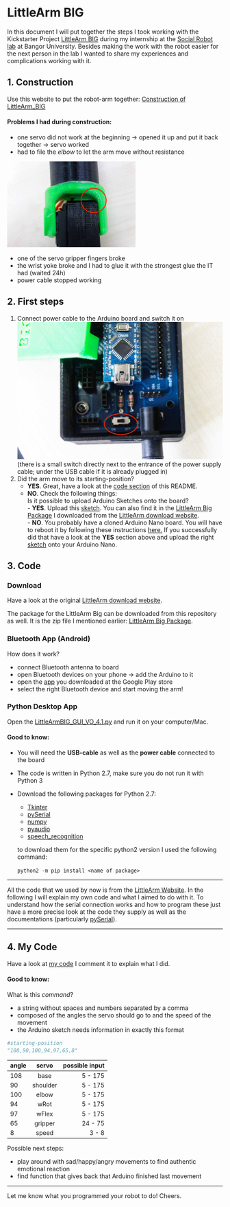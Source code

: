 # LittleArm BIG

In this document I will put together the steps I took working with the Kickstarter Project [LittleArm BIG](https://www.kickstarter.com/projects/slantrobotics/littlearm-big-a-robot-arm-for-makers-and-education?lang=de) during my internship at the [Social Robot lab](http://www.soba-lab.com) at Bangor University. Besides making the work with the robot easier for the next person in the lab I wanted to share my experiences and complications working with it.

## 1. Construction ##

Use this website to put the robot-arm together:
[Construction of LittleArm_BIG](http://www.instructables.com/id/LittleArm-Big/  "Construction of LittleArm_BIG")

#### Problems I had during construction: ####
* one servo did not work at the beginning -> opened it up and put it back together -> servo worked
* had to file the *elbow* to let the arm move without resistance
<img src="https://github.com/egiacomazzi/Littlearm_BIG/blob/master/images/elbow_file_area.jpg" height="200" width="300">

* one of the servo gripper fingers broke
* the wrist yoke broke and I had to glue it with the strongest glue the IT had (waited 24h)
* power  cable stopped working

## 2. First steps ##
1. Connect power cable to the Arduino board and switch it on ![file here](https://github.com/egiacomazzi/Littlearm_BIG/blob/master/images/switch.jpg "Switch")(there is a small switch directly next to the entrance of the power supply cable; under the USB cable if it is already plugged in)
2. Did the arm move to its starting-position?  
      - **YES**. Great, have a look at the [code section](https://github.com/egiacomazzi/Littlearm_BIG/blob/master/README.md#3-code) of this README.  
      - **NO**. Check the following things:  
          Is it possible to upload Arduino Sketches onto the board?  
              - **YES**. Upload this [sketch](https://github.com/egiacomazzi/Littlearm_BIG/blob/master/LittleArmBIG_Sketch.ino). You can also find it in the [LittleArm Big Package](https://github.com/egiacomazzi/Littlearm_BIG/blob/master/littlearm_big_software.zip) I downloaded from the [LittleArm download website](https://www.littlearmrobot.com/downloads.html  "Downloads").  
              - **NO**. You probably have a cloned Arduino Nano board. You will have to reboot it by following these instructions [here.](http://www.instructables.com/id/How-To-Burn-a-Bootloader-to-Clone-Arduino-Nano-30/  "Bootloader") If you successfully did that have a look at the **YES** section above and upload the right [sketch](https://github.com/egiacomazzi/Littlearm_BIG/blob/master/LittleArmBIG_Sketch.ino) onto your Arduino Nano.

## 3. Code ##

### Download ##
Have a look at the original [LittleArm download website](https://www.littlearmrobot.com/downloads.html  "Downloads").

The package for the LittleArm Big can be downloaded from this repository as well. It is the zip file I mentioned earlier: [LittleArm Big Package](https://github.com/egiacomazzi/Littlearm_BIG/blob/master/littlearm_big_software.zip).

### Bluetooth App (Android) ###

How does it work?
* connect Bluetooth antenna to board
* open Bluetooth devices on your phone -> add the Arduino to it
* open the [app](https://play.google.com/store/apps/details?id=appinventor.ai_slantconcepts.LittleArmBig) you downloaded at the Google Play store
* select the right Bluetooth device and start moving the arm!

### Python Desktop App ###
Open the [LittleArmBIG_GUI_VO_4.1.py](https://github.com/egiacomazzi/Littlearm_BIG/blob/master/LittleArmBig_GUI_V0_4.1.py) and run it on your computer/Mac.

#### Good to know: ####
* You will need the **USB-cable** as well as the **power cable** connected to the board
* The code is written in Python 2.7, make sure you do not run it with Python 3
* Download the following packages for Python 2.7:
    * [Tkinter](https://docs.python.org/2/library/tkinter.html)
    * [pySerial](https://pypi.python.org/pypi/pyserial/2.7)
    * [numpy](http://www.numpy.org)
    * [pyaudio](https://people.csail.mit.edu/hubert/pyaudio/docs/)
    * [speech_recognition](https://pypi.python.org/pypi/SpeechRecognition/)

  to download them for the specific python2 version I used the following command:

  `python2 -m pip install <name of package>`

---

All the code that we used by now is from the [LittleArm Website](https://www.littlearmrobot.com/). In the following I will explain my own code and what I aimed to do with it. To understand how the serial connection works and how to program these just have a more precise look at the code they supply as well as the documentations (particularly [pySerial](https://pypi.python.org/pypi/pyserial/2.7)).

---

## 4. My Code ##

Have a look at [my code](https://github.com/egiacomazzi/Littlearm_BIG/blob/master/tools_LittleArm_big_Elena.py) I comment it to explain what I did.

#### Good to know: ####
What is this *command*?
- a string without spaces and numbers separated by a comma
- composed of the angles the servo should go to and the speed of the movement
- the Arduino sketch needs information in exactly this format
```python
#starting-position
"108,90,100,94,97,65,8"
```

| angle  | servo     | possible input |
| -------|:---------:|---------------:|
| 108    | base      | 5 - 175        |
| 90     | shoulder  | 5 - 175        |
| 100    | elbow     | 5 - 175        |
| 94     | wRot      | 5 - 175        |
| 97     | wFlex     | 5 - 175        |
| 65     | gripper   | 24 - 75        |
| 8      | speed     | 3 - 8          |


Possible next steps:
- play around with sad/happy/angry movements to find authentic emotional reaction
- find function that gives back that Arduino finished last movement

---

Let me know what you programmed your robot to do!
Cheers.
